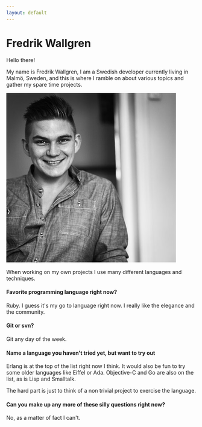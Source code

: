 ```yaml
---
layout: default
---
```

# Fredrik Wallgren

Hello there!

My name is Fredrik Wallgren, I am a Swedish developer currently living in Malmö, Sweden, and this is where I ramble on about various
topics and gather my spare time projects.

![Portrait](/images/fredrik.jpg)

When working on my own projects I use many different languages and techniques.

#### Favorite programming language right now?

Ruby. I guess it's my go to language right now. I really like the elegance and the community.

#### Git or svn?

Git any day of the week.

#### Name a language you haven't tried yet, but want to try out

Erlang is at the top of the list right now I think. It would also be fun to try some older languages like
Eiffel or Ada. Objective-C and Go are also on the list, as is Lisp and Smalltalk.

The hard part is just to think of a non trivial project to exercise the language.

#### Can you make up any more of these silly questions right now?

No, as a matter of fact I can't.
